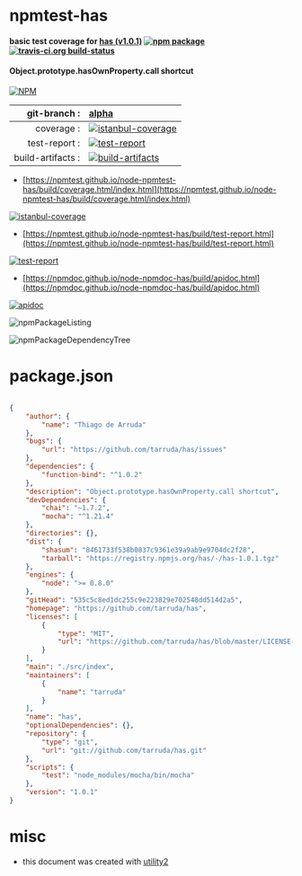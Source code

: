 # npmtest-has

#### basic test coverage for  [has (v1.0.1)](https://github.com/tarruda/has)  [![npm package](https://img.shields.io/npm/v/npmtest-has.svg?style=flat-square)](https://www.npmjs.org/package/npmtest-has) [![travis-ci.org build-status](https://api.travis-ci.org/npmtest/node-npmtest-has.svg)](https://travis-ci.org/npmtest/node-npmtest-has)

#### Object.prototype.hasOwnProperty.call shortcut

[![NPM](https://nodei.co/npm/has.png?downloads=true&downloadRank=true&stars=true)](https://www.npmjs.com/package/has)

| git-branch : | [alpha](https://github.com/npmtest/node-npmtest-has/tree/alpha)|
|--:|:--|
| coverage : | [![istanbul-coverage](https://npmtest.github.io/node-npmtest-has/build/coverage.badge.svg)](https://npmtest.github.io/node-npmtest-has/build/coverage.html/index.html)|
| test-report : | [![test-report](https://npmtest.github.io/node-npmtest-has/build/test-report.badge.svg)](https://npmtest.github.io/node-npmtest-has/build/test-report.html)|
| build-artifacts : | [![build-artifacts](https://npmtest.github.io/node-npmtest-has/glyphicons_144_folder_open.png)](https://github.com/npmtest/node-npmtest-has/tree/gh-pages/build)|

- [https://npmtest.github.io/node-npmtest-has/build/coverage.html/index.html](https://npmtest.github.io/node-npmtest-has/build/coverage.html/index.html)

[![istanbul-coverage](https://npmtest.github.io/node-npmtest-has/build/screenCapture.buildCi.browser.%252Ftmp%252Fbuild%252Fcoverage.lib.html.png)](https://npmtest.github.io/node-npmtest-has/build/coverage.html/index.html)

- [https://npmtest.github.io/node-npmtest-has/build/test-report.html](https://npmtest.github.io/node-npmtest-has/build/test-report.html)

[![test-report](https://npmtest.github.io/node-npmtest-has/build/screenCapture.buildCi.browser.%252Ftmp%252Fbuild%252Ftest-report.html.png)](https://npmtest.github.io/node-npmtest-has/build/test-report.html)

- [https://npmdoc.github.io/node-npmdoc-has/build/apidoc.html](https://npmdoc.github.io/node-npmdoc-has/build/apidoc.html)

[![apidoc](https://npmdoc.github.io/node-npmdoc-has/build/screenCapture.buildCi.browser.%252Ftmp%252Fbuild%252Fapidoc.html.png)](https://npmdoc.github.io/node-npmdoc-has/build/apidoc.html)

![npmPackageListing](https://npmtest.github.io/node-npmtest-has/build/screenCapture.npmPackageListing.svg)

![npmPackageDependencyTree](https://npmtest.github.io/node-npmtest-has/build/screenCapture.npmPackageDependencyTree.svg)



# package.json

```json

{
    "author": {
        "name": "Thiago de Arruda"
    },
    "bugs": {
        "url": "https://github.com/tarruda/has/issues"
    },
    "dependencies": {
        "function-bind": "^1.0.2"
    },
    "description": "Object.prototype.hasOwnProperty.call shortcut",
    "devDependencies": {
        "chai": "~1.7.2",
        "mocha": "^1.21.4"
    },
    "directories": {},
    "dist": {
        "shasum": "8461733f538b0837c9361e39a9ab9e9704dc2f28",
        "tarball": "https://registry.npmjs.org/has/-/has-1.0.1.tgz"
    },
    "engines": {
        "node": ">= 0.8.0"
    },
    "gitHead": "535c5c8ed1dc255c9e223829e702548dd514d2a5",
    "homepage": "https://github.com/tarruda/has",
    "licenses": [
        {
            "type": "MIT",
            "url": "https://github.com/tarruda/has/blob/master/LICENSE-MIT"
        }
    ],
    "main": "./src/index",
    "maintainers": [
        {
            "name": "tarruda"
        }
    ],
    "name": "has",
    "optionalDependencies": {},
    "repository": {
        "type": "git",
        "url": "git://github.com/tarruda/has.git"
    },
    "scripts": {
        "test": "node_modules/mocha/bin/mocha"
    },
    "version": "1.0.1"
}
```



# misc
- this document was created with [utility2](https://github.com/kaizhu256/node-utility2)
